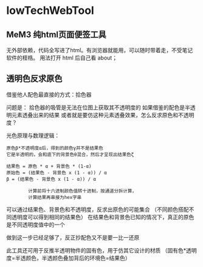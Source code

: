 # lowTechWebTool

## MeM3 纯html页面便签工具

无外部依赖，代码全写进了html。有浏览器就能用，可以随时带着走，不受笔记软件的桎梏。
用法打开 html 后自己看 about；


## 透明色反求原色

借鉴他人配色最直接的方式：拾色器

问题是：
拾色器的吸管是无法在位图上获取其不透明度的
如果借鉴的配色是半透明元素透叠出来的结果
或者就是要仿这种元素透叠效果，怎么反求原色和不透明度？

光色原理与数理逻辑：

    原色β*不透明度α后，得到的颜色γ并不是结果色
    它是半透明的，会和底下的背景色θ混合，然后才呈现出结果色ζ
    
    结果色 = 原色 * α + 背景色 * (1-α)
    原始色 = (结果色 - 背景色 x (1 - α)) / α
    β = (结果色 - 背景色 x (1 - α)) / α
    
            计算前将十六进制颜色值转十进制，按通道分拆计算，
            计算结果再串接为hex字串

可以通过结果色、背景色和不透明度，反求出原色的可能集合
（不同颜色搭配不同透明度可以得到相同的结果色）
在结果色和背景色已知的情况下，真正的原色是不同透明度值中的一个

做到这一步已经足够了，反正抄配色又不是要一比一还原

此工具还可用于反推半透明物件的固有色，用于仿其它设计的材质
（固有色*透明度=半透颜色，半透颜色叠加背后的环境色=结果色）

